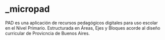 # _micropad


PAD es una aplicación de recursos pedagógicos digitales para uso escolar en el Nivel Primario.
Estructurada en Áreas, Ejes y Bloques acorde al diseño curricular de Provicncia de Buenos Aires.